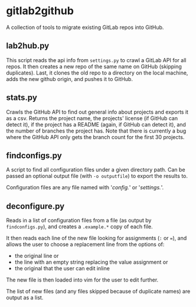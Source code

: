 # gitlab2github
A collection of tools to migrate existing GitLab repos into GitHub.


## lab2hub.py

This script reads the api info from `settings.py` to crawl a GitLab API for all
repos. It then creates a new repo of the same name on GitHub (skipping
duplicates). Last, it clones the old repo to a directory on the local
machine, adds the new github origin, and pushes it to GitHub.

## stats.py

Crawls the GitHub API to find out general info about projects and exports it as
a csv.  Returns the project name, the projects' license (if GitHub can detect
it), if the project has a README (again, if GitHub can detect it), and the
number of branches the project has.  Note that there is currently a bug where
the GitHub API only gets the branch count for the first 30 projects.

## findconfigs.py

A script to find all configuration files under a given directory path. Can be
passed an optional output file (with `-o outputfile`) to export the results to.

Configuration files are any file named with '*config.*' or '*settings.*'.

## deconfigure.py

Reads in a list of configuration files from a file (as output by
`findconfigs.py`), and creates a `.example.*` copy of each file.

It then reads each line of the new file looking for assignments (`:` or `=`),
and allows the user to choose a replacement line from the options of:

  * the original line or
  * the line with an empty string replacing the value assignment or
  * the original that the user can edit inline

The new file is then loaded into vim for the user to edit further.

The list of new files (and any files skipped because of duplicate names) are
output as a list.

